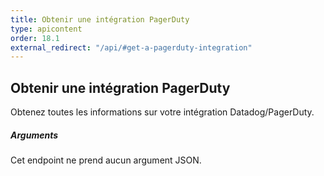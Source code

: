 ```yaml
---
title: Obtenir une intégration PagerDuty
type: apicontent
order: 18.1
external_redirect: "/api/#get-a-pagerduty-integration"
---
```


## Obtenir une intégration PagerDuty

Obtenez toutes les informations sur votre intégration Datadog/PagerDuty.

##### Arguments

Cet endpoint ne prend aucun argument JSON.
